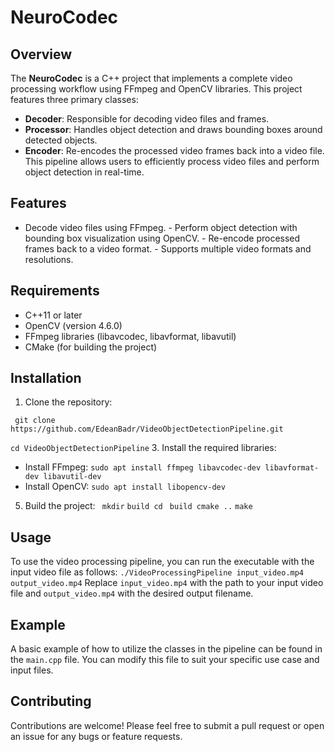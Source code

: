 # NeuroCodec
## Overview
The **NeuroCodec** is a C++ project that implements a complete video processing workflow using FFmpeg and OpenCV libraries. This project features three primary classes: 
- **Decoder**: Responsible for decoding video files and frames.
- **Processor**: Handles object detection and draws bounding boxes around detected objects.
- **Encoder**: Re-encodes the processed video frames back into a video file. This pipeline allows users to efficiently process video files and perform object detection in real-time.
  
## Features
- Decode video files using FFmpeg. - Perform object detection with bounding box visualization using OpenCV. - Re-encode processed frames back to a video format. - Supports multiple video formats and resolutions.
## Requirements
- C++11 or later
- OpenCV (version 4.6.0)
- FFmpeg libraries (libavcodec, libavformat, libavutil)
- CMake (for building the project)
## Installation
1. Clone the repository:
```
 git clone https://github.com/EdeanBadr/VideoObjectDetectionPipeline.git
```
``` cd VideoObjectDetectionPipeline ``` 
3. Install the required libraries:
   - Install FFmpeg:
     ``` sudo apt install ffmpeg libavcodec-dev libavformat-dev libavutil-dev ```
   - Install OpenCV:
     ``` sudo apt install libopencv-dev ```
5. Build the project:
   ``` mkdir```
   ``` build cd ```
   ``` build cmake ..```
   ``` make ```
## Usage
To use the video processing pipeline, you can run the executable with the input video file as follows: 
  ``` ./VideoProcessingPipeline input_video.mp4 output_video.mp4 ``` Replace `input_video.mp4` with the path to your input video file and `output_video.mp4` with the desired output filename.
## Example
A basic example of how to utilize the classes in the pipeline can be found in the `main.cpp` file. You can modify this file to suit your specific use case and input files.
## Contributing
Contributions are welcome! Please feel free to submit a pull request or open an issue for any bugs or feature requests.

